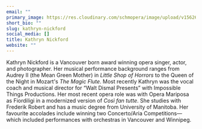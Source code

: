 ```yaml
---
email: ""
primary_image: https://res.cloudinary.com/schmopera/image/upload/v1562632191/media/2019/07/KathrynNickford.jpg
short_bio: ""
slug: kathryn-nickford
social_media: []
title: Kathryn Nickford
website: ""
---
```

Kathryn Nickford is a Vancouver born award winning opera singer, actor, and photographer. Her musical performance background ranges from Audrey II (the Mean Green Mother) in _Little Shop of Horrors_ to the Queen of the Night in Mozart's _The Magic Flute_. Most recently Kathryn was the vocal coach and musical director for “Walt Dismal Presents” with Impossible Things Productions. Her most recent opera role was with Opera Mariposa as Fiordiligi in a modernized version of _Così fan tutte_.  She studies with Frederik Robert and has a music degree from University of Manitoba. Her favourite accolades include winning two Concerto/Aria Competitions—which included performances with orchestras in Vancouver and Winnipeg.
